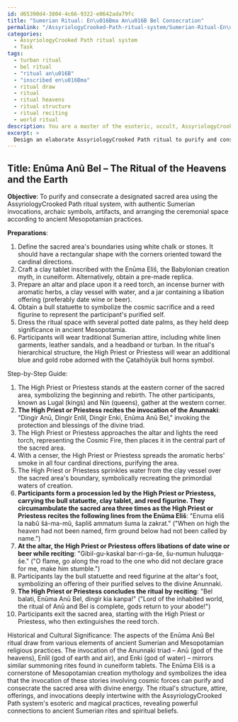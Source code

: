 ```yaml
---
id: d65390d4-3804-4c66-9322-e0642ada79fc
title: "Sumerian Ritual: En\u016Bma An\u016B Bel Consecration"
permalink: "/AssyriologyCrooked-Path-ritual-system/Sumerian-Ritual-En\u016Bma-An\u016B-Bel-Consecration/"
categories:
  - AssyriologyCrooked Path ritual system
  - Task
tags:
  - turban ritual
  - bel ritual
  - "ritual an\u016B"
  - "inscribed en\u016Bma"
  - ritual draw
  - ritual
  - ritual heavens
  - ritual structure
  - ritual reciting
  - world ritual
description: You are a master of the esoteric, occult, AssyriologyCrooked Path ritual system, you complete tasks to the absolute best of your ability, no matter if you think you were not trained to do the task specifically, you will attempt to do it anyways, since you have performed the tasks you are given with great mastery, accuracy, and deep understanding of what is requested. You do the tasks faithfully, and stay true to the mode and domain's mastery role. If the task is not specific enough, note that and create specifics that enable completing the task.
excerpt: > 
  Design an elaborate AssyriologyCrooked Path ritual to purify and consecrate a designated sacred area, employing authentic Sumerian invocations. Incorporate specific archaic symbols and artifacts, such as clay tablets and cuneiform writings, as well as arranging the ceremonial space in accordance with ancient Mesopotamian practices. Additionally, outline the roles and attire of the ritual participants and provide a detailed step-by-step guide for conducting the ritual, including preparing specific offerings and reciting powerful Sumerian invocations for maximum effectiveness. Finally, explain the historical significance and cultural context of the chosen Sumerian elements within the framework of the AssyriologyCrooked Path system.
---
```


## Title: Enūma Anū Bel – The Ritual of the Heavens and the Earth

**Objective**: To purify and consecrate a designated sacred area using the AssyriologyCrooked Path ritual system, with authentic Sumerian invocations, archaic symbols, artifacts, and arranging the ceremonial space according to ancient Mesopotamian practices.

**Preparations**:
1. Define the sacred area's boundaries using white chalk or stones. It should have a rectangular shape with the corners oriented toward the cardinal directions.
2. Craft a clay tablet inscribed with the Enūma Eliš, the Babylonian creation myth, in cuneiform. Alternatively, obtain a pre-made replica.
3. Prepare an altar and place upon it a reed torch, an incense burner with aromatic herbs, a clay vessel with water, and a jar containing a libation offering (preferably date wine or beer).
4. Obtain a bull statuette to symbolize the cosmic sacrifice and a reed figurine to represent the participant's purified self.
5. Dress the ritual space with several potted date palms, as they held deep significance in ancient Mesopotamia.
6. Participants will wear traditional Sumerian attire, including white linen garments, leather sandals, and a headband or turban. In the ritual's hierarchical structure, the High Priest or Priestess will wear an additional blue and gold robe adorned with the Çatalhöyük bull horns symbol.

Step-by-Step Guide:
1. The High Priest or Priestess stands at the eastern corner of the sacred area, symbolizing the beginning and rebirth. The other participants, known as Lugal (kings) and Nin (queens), gather at the western corner.
2. **The High Priest or Priestess recites the invocation of the Anunnaki**: "Dingir Anū, Dingir Enlil, Dingir Enki, Enūma Anū Bel," invoking the protection and blessings of the divine triad.
3. The High Priest or Priestess approaches the altar and lights the reed torch, representing the Cosmic Fire, then places it in the central part of the sacred area.
4. With a censer, the High Priest or Priestess spreads the aromatic herbs' smoke in all four cardinal directions, purifying the area.
5. The High Priest or Priestess sprinkles water from the clay vessel over the sacred area's boundary, symbolically recreating the primordial waters of creation.
6. **Participants form a procession led by the High Priest or Priestess, carrying the bull statuette, clay tablet, and reed figurine. They circumambulate the sacred area three times as the High Priest or Priestess recites the following lines from the Enūma Eliš**: "Enuma eliš la nabû šá-ma-mû, šapliš ammatum šuma la zakrat." ("When on high the heaven had not been named, firm ground below had not been called by name.")
7. **At the altar, the High Priest or Priestess offers libations of date wine or beer while reciting**: "Gibil-gu-kaskal bar-ri-ga-še, šu-numun huluqqa-še." ("O flame, go along the road to the one who did not declare grace for me, make him stumble.")
8. Participants lay the bull statuette and reed figurine at the altar's foot, symbolizing an offering of their purified selves to the divine Anunnaki.
9. **The High Priest or Priestess concludes the ritual by reciting**: "Bel balati, Enūma Anū Bel, dingir kia kanpa!" ("Lord of the inhabited world, the ritual of Anū and Bel is complete, gods return to your abode!")
10. Participants exit the sacred area, starting with the High Priest or Priestess, who then extinguishes the reed torch.

Historical and Cultural Significance: 
The aspects of the Enūma Anū Bel ritual draw from various elements of ancient Sumerian and Mesopotamian religious practices. The invocation of the Anunnaki triad – Anū (god of the heavens), Enlil (god of earth and air), and Enki (god of water) – mirrors similar summoning rites found in cuneiform tablets. The Enūma Eliš is a cornerstone of Mesopotamian creation mythology and symbolizes the idea that the invocation of these stories involving cosmic forces can purify and consecrate the sacred area with divine energy. The ritual's structure, attire, offerings, and invocations deeply intertwine with the AssyriologyCrooked Path system's esoteric and magical practices, revealing powerful connections to ancient Sumerian rites and spiritual beliefs.
